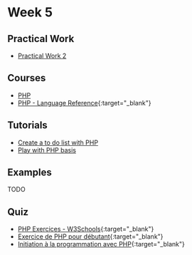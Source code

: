 # Week 5

## Practical Work

- [Practical Work 2](/web-course/practical-works/practical-work-2/)

## Courses

- [PHP](/web-course/courses/php/)
- [PHP - Language Reference](https://www.php.net/manual/en/langref.php){:target="_blank"}

## Tutorials

- [Create a to do list with PHP](/web-course/tutorials/create-a-to-do-list-with-php/)
- [Play with PHP basis](/web-course/tutorials/play-with-php-basis/)

## Examples

TODO

## Quiz

- [PHP Exercices - W3Schools](https://www.w3schools.com/php/exercise.asp){:target="_blank"}
- [Exercice de PHP pour débutant](https://www.codingame.com/playgrounds/32339/exercices-de-php-pour-debutant){:target="_blank"}
- [Initiation à la programmation avec PHP](https://www.codingame.com/playgrounds/98407/initiation-a-la-programmation-avec-php-script){:target="_blank"}
